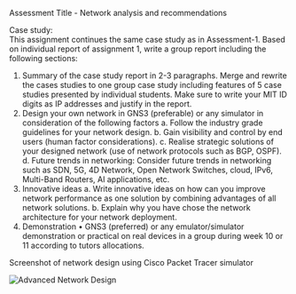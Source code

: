 Assessment Title - Network analysis and recommendations

Case study:  
This assignment continues the same case study as in Assessment-1. Based on individual report of 
assignment 1, write a group report including the following sections: 
1. Summary of the case study report in 2-3 paragraphs. Merge and rewrite the cases studies to one 
group case study including features of 5 case studies presented by individual students. Make sure to 
write your MIT ID digits as IP addresses and justify in the report. 
2. Design your own network in GNS3 (preferable) or any simulator in consideration of the following 
factors 
a. Follow the industry grade guidelines for your network design. 
b. Gain visibility and control by end users (human factor considerations). 
c. Realise strategic solutions of your designed network (use of network protocols such as BGP, 
OSPF). 
d. Future trends in networking: Consider future trends in networking such as SDN, 5G, 4D 
Network, Open Network Switches, cloud, IPv6, Multi-Band Routers, AI applications, etc.  
3. Innovative ideas 
a. Write innovative ideas on how can you improve network performance as one solution by 
combining advantages of all network solutions. 
b. Explain why you have chose the network architecture for your network deployment. 
4. Demonstration 
• GNS3 (preferred) or any emulator/simulator demonstration or practical on real devices in a 
group during week 10 or 11 according to tutors allocations. 

Screenshot of network design using Cisco Packet Tracer simulator

![Advanced Network Design](https://github.com/user-attachments/assets/90a60917-6542-47d2-b4b4-29aa70f1ab39)

